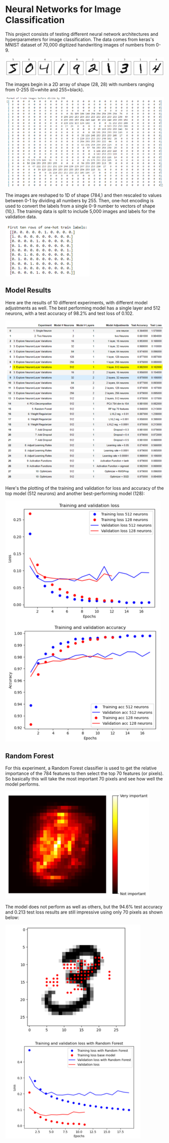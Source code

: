 # Neural Networks for Image Classification

This project consists of testing different neural network architectures and hyperparameters for image classification. The data comes from keras's MNIST dataset of 70,000 digitized handwriting images of numbers from 0-9. 

![](/images/_nn_sample_MNIST_images.png)

The images begin in a 2D array of shape (28, 28) with numbers ranging from 0-255 (0=white and 255=black).

![](/images/_nn_train_images_3.png)

The images are reshaped to 1D of shape (784,) and then rescaled to values between 0-1 by dividing all numbers by 255. Then, one-hot encoding is used to convert the labels from a single 0-9 number to vectors of shape (10,). The training data is split to include 5,000 images and labels for the validation data.

![](/images/_nn_train_labels.png)

## Model Results
Here are the results of 10 different experiments, with different model adjustments as well. The best performing model has a single layer and 512 neurons, with a test accuracy of 98.2% and test loss of 0.102.

![](/images/_nn_models_results.png)

Here's the plotting of the training and validation for loss and accuracy of the top model (512 neurons) and another best-performing model (128):

![](/images/_nn_model_accuracy_loss.png)

## Random Forest
For this experiment, a Random Forest classifier is used to get the relative importance of the 784 features to then select the top 70 features (or pixels). So basically this will take the most important 70 pixels and see how well the model performs. 

![](/images/_nn_rf_heatmap_importance.png)

The model does not perform as well as others, but the 94.6% test accuracy and 0.213 test loss results are still impressive using only 70 pixels as shown below:

![](/images/_nn_rf.png)

